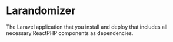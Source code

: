 # Larandomizer

The Laravel application that you install and deploy that includes all necessary
ReactPHP components as dependencies.
